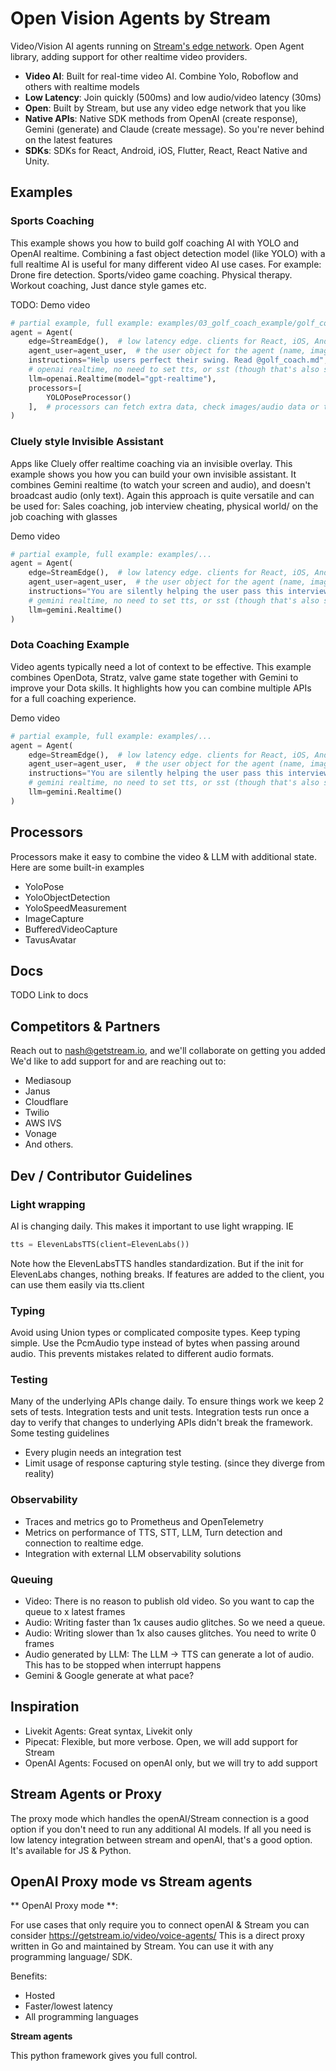 # Open Vision Agents by Stream

Video/Vision AI agents running on [Stream's edge network](https://getstream.io/video/).
Open Agent library, adding support for other realtime video providers.

-  **Video AI**: Built for real-time video AI. Combine Yolo, Roboflow and others with realtime models
-  **Low Latency**: Join quickly (500ms) and low audio/video latency (30ms)
-  **Open**: Built by Stream, but use any video edge network that you like
-  **Native APIs**: Native SDK methods from OpenAI (create response), Gemini (generate) and Claude (create message). So you're never behind on the latest features
-  **SDKs**: SDKs for React, Android, iOS, Flutter, React, React Native and Unity.

## Examples

### Sports Coaching

This example shows you how to build golf coaching AI with YOLO and OpenAI realtime.
Combining a fast object detection model (like YOLO) with a full realtime AI is useful for many different video AI use cases.
For example: Drone fire detection. Sports/video game coaching. Physical therapy. Workout coaching, Just dance style games etc.

TODO: Demo video

```python
# partial example, full example: examples/03_golf_coach_example/golf_coach_example.py
agent = Agent(
    edge=StreamEdge(),  # low latency edge. clients for React, iOS, Android, RN, Flutter etc.
    agent_user=agent_user,  # the user object for the agent (name, image etc)
    instructions="Help users perfect their swing. Read @golf_coach.md",
    # openai realtime, no need to set tts, or sst (though that's also supported)
    llm=openai.Realtime(model="gpt-realtime"),
    processors=[
        YOLOPoseProcessor()
    ],  # processors can fetch extra data, check images/audio data or transform video
)
```

### Cluely style Invisible Assistant

Apps like Cluely offer realtime coaching via an invisible overlay. This example shows you how you can build your own invisible assistant.
It combines Gemini realtime (to watch your screen and audio), and doesn't broadcast audio (only text). Again this approach
is quite versatile and can be used for: Sales coaching, job interview cheating, physical world/ on the job coaching with glasses

Demo video

```python
# partial example, full example: examples/...
agent = Agent(
    edge=StreamEdge(),  # low latency edge. clients for React, iOS, Android, RN, Flutter etc.
    agent_user=agent_user,  # the user object for the agent (name, image etc)
    instructions="You are silently helping the user pass this interview. See @interview_coach.md",
    # gemini realtime, no need to set tts, or sst (though that's also supported)
    llm=gemini.Realtime()
)
```

### Dota Coaching Example

Video agents typically need a lot of context to be effective. 
This example combines OpenDota, Stratz, valve game state together with Gemini to improve your Dota skills.
It highlights how you can combine multiple APIs for a full coaching experience.

Demo video

```python
# partial example, full example: examples/...
agent = Agent(
    edge=StreamEdge(),  # low latency edge. clients for React, iOS, Android, RN, Flutter etc.
    agent_user=agent_user,  # the user object for the agent (name, image etc)
    instructions="You are silently helping the user pass this interview. See @interview_coach.md",
    # gemini realtime, no need to set tts, or sst (though that's also supported)
    llm=gemini.Realtime()
)
```

## Processors

Processors make it easy to combine the video & LLM with additional state. Here are some built-in examples

* YoloPose
* YoloObjectDetection
* YoloSpeedMeasurement
* ImageCapture
* BufferedVideoCapture
* TavusAvatar

## Docs

TODO Link to docs


## Competitors & Partners

Reach out to nash@getstream.io, and we'll collaborate on getting you added
We'd like to add support for and are reaching out to:

* Mediasoup
* Janus
* Cloudflare
* Twilio
* AWS IVS
* Vonage
* And others.

## Dev / Contributor Guidelines

### Light wrapping

AI is changing daily. This makes it important to use light wrapping. IE

```python
tts = ElevenLabsTTS(client=ElevenLabs())
```

Note how the ElevenLabsTTS handles standardization.
But if the init for ElevenLabs changes, nothing breaks.
If features are added to the client, you can use them easily via tts.client

### Typing

Avoid using Union types or complicated composite types.
Keep typing simple. Use the PcmAudio type instead of bytes when passing around audio.
This prevents mistakes related to different audio formats.

### Testing

Many of the underlying APIs change daily. To ensure things work we keep 2 sets of tests. Integration tests and unit tests.
Integration tests run once a day to verify that changes to underlying APIs didn't break the framework. Some testing guidelines

- Every plugin needs an integration test
- Limit usage of response capturing style testing. (since they diverge from reality)

### Observability

- Traces and metrics go to Prometheus and OpenTelemetry
- Metrics on performance of TTS, STT, LLM, Turn detection and connection to realtime edge.
- Integration with external LLM observability solutions

### Queuing

- Video: There is no reason to publish old video. So you want to cap the queue to x latest frames
- Audio: Writing faster than 1x causes audio glitches. So we need a queue.
- Audio: Writing slower than 1x also causes glitches. You need to write 0 frames
- Audio generated by LLM: The LLM -> TTS can generate a lot of audio. This has to be stopped when interrupt happens
- Gemini & Google generate at what pace?

## Inspiration

- Livekit Agents: Great syntax, Livekit only
- Pipecat: Flexible, but more verbose. Open, we will add support for Stream
- OpenAI Agents: Focused on openAI only, but we will try to add support

## Stream Agents or Proxy

The proxy mode which handles the openAI/Stream connection is a good option if you don't need to run any additional AI models.
If all you need is low latency integration between stream and openAI, that's a good option.
It's available for JS & Python.

## OpenAI Proxy mode vs Stream agents

** OpenAI Proxy mode **:

For use cases that only require you to connect openAI & Stream you can consider
https://getstream.io/video/voice-agents/
This is a direct proxy written in Go and maintained by Stream.
You can use it with any programming language/ SDK.

Benefits:

* Hosted
* Faster/lowest latency
* All programming languages

**Stream agents**

This python framework gives you full control.